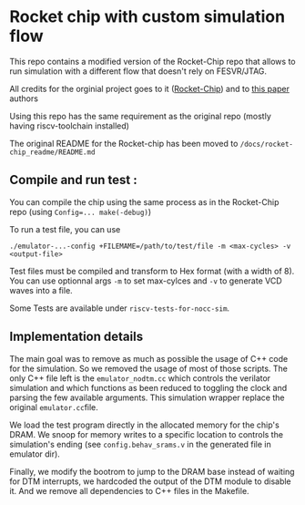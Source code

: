 # Rocket chip with custom simulation flow

This repo contains a modified version of the Rocket-Chip repo that allows to run simulation with a different flow that doesn't rely on FESVR/JTAG.

All credits for the orginial project goes to it ([Rocket-Chip](https://github.com/chipsalliance/rocket-chip/tree/master)) and to [this paper](https://www2.eecs.berkeley.edu/Pubs/TechRpts/2016/EECS-2016-17.html) authors

Using this repo has the same requirement as the original repo (mostly having riscv-toolchain installed)

The original README for the Rocket-chip has been moved to `/docs/rocket-chip_readme/README.md` 

## Compile and run test :

You can compile the chip using the same process as in the Rocket-Chip repo (using `Config=... make(-debug)`)

To run a test file, you can use 
```
./emulator-...-config +FILEMAME=/path/to/test/file -m <max-cycles> -v <output-file>
```
Test files must be compiled and transform to Hex format (with a width of 8).
You can use optionnal args `-m` to set max-cylces and `-v` to generate VCD waves into a file.

Some Tests are available under `riscv-tests-for-nocc-sim`.

## Implementation details 

The main goal was to remove as much as possible the usage of C++ code for the simulation. So we removed the usage of most of those scripts.
The only C++ file left is the `emulator_nodtm.cc` which controls the verilator simulation and which functions as been reduced to toggling the clock and parsing the few available arguments. This simulation wrapper replace the original `emulator.cc`file.

We load the test program directly in the allocated memory for the chip's DRAM. We snoop for memory writes to a specific location to controls the simulation's ending (see ``config.behav_srams.v`` in the generated file in emulator dir).

Finally, we modify the bootrom to jump to the DRAM base instead of waiting for DTM interrupts, we hardcoded the output of the DTM module to disable it. And we remove all dependencies to C++ files in the Makefile.
